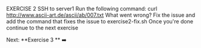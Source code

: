 EXERCISE 2
SSH to server1
Run the following command:
curl http://www.ascii-art.de/ascii/ab/007.txt
What went wrong? Fix the issue and add the command that fixes the issue to exercise2-fix.sh
Once you're done continue to the next exercise

Next: **Exercise 3 ** ➡️